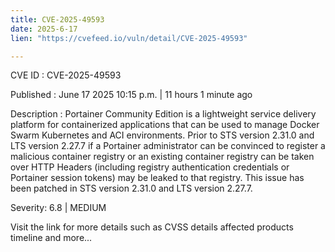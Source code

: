 ```yaml
---
title: CVE-2025-49593
date: 2025-6-17
lien: "https://cvefeed.io/vuln/detail/CVE-2025-49593"

---
```


CVE ID : CVE-2025-49593

Published :  June 17
2025
10:15 p.m. | 11 hours
1 minute ago

Description : Portainer Community Edition is a lightweight service delivery platform for containerized applications that can be used to manage Docker
Swarm
Kubernetes and ACI environments. Prior to STS version 2.31.0 and LTS version 2.27.7
if a Portainer administrator can be convinced to register a malicious container registry
or an existing container registry can be taken over
HTTP Headers (including registry authentication credentials or Portainer session tokens) may be leaked to that registry. This issue has been patched in STS version 2.31.0 and LTS version 2.27.7.

Severity: 6.8 | MEDIUM

Visit the link for more details
such as CVSS details
affected products
timeline
and more...
